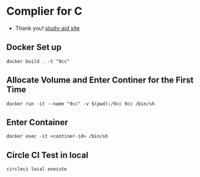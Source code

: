 # Complier for C
* Thank you! [study-aid site](https://www.sigbus.info/compilerbook)

## Docker Set up
```
docker build . -t "9cc"
```

## Allocate Volume and Enter Continer for the First Time
```
docker run -it --name "9cc" -v $(pwd):/9cc 9cc /bin/sh
```

## Enter Container
```
docker exec -it <continer-id> /bin/sh
```

## Circle CI Test in local
```
circleci local execute
```
